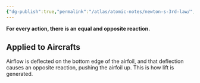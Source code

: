 ```yaml
---
{"dg-publish":true,"permalink":"/atlas/atomic-notes/newton-s-3rd-law/","tags":["☢️"],"updated":"2025-10-07T14:16:07.296-07:00"}
---
```


**For every action, there is an equal and opposite reaction.**

## Applied to Aircrafts

Airflow is deflected on the bottom edge of the airfoil, and that deflection causes an opposite reaction, pushing the airfoil up. This is how lift is generated.
